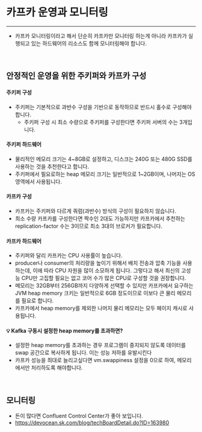 # 카프카 운영과 모니터링

<hr>

- 카프카 모니터링이라고 해서 단순히 카프카만 모니터링 하는게 아니라 카프카가 실행되고 있는 하드웨어의 리소스도 함께 모니터링해야 합니다.

<br>

## 안정적인 운영을 위한 주키퍼와 카프카 구성

#### 주키퍼 구성

- 주키퍼는 기본적으로 과반수 구성을 기반으로 동작하므로 반드시 홀수로 구성해야 합니다.
  - 주키퍼 구성 시 최소 수량으로 주키퍼를 구성한다면 주키퍼 서버의 수는 3개입니다.

#### 주키퍼 하드웨어

- 물리적인 메모리 크기는 4~8GB로 설정하고, 디스크는 240G 또는 480G SSD를 사용하는 것을 추천한다고 합니다.
- 주키퍼에서 필요로하는 heap 메모리 크기는 일반적으로 1~2GB이며, 나머지는 OS 영역에서 사용됩니다.

#### 카프카 구성

- 카프카는 주키퍼와 다르게 쿼럼(과반수) 방식의 구성이 필요하지 않습니다.
- 최소 수량 카프카를 구성한다면 짝수인 2대도 가능하지만 카프카에서 추천하는 replication-factor 수는 3이므로 최소 3대의 브로커가 필요합니다.

#### 카프카 하드웨어

- 주키퍼와 달리 카프카는 CPU 사용률이 높습니다.
- producer나 consumer의 처리량을 높이기 위해서 배치 전송과 압축 기능을 사용하는데, 이에 따라 CPU 자원을 많이 소모하게 됩니다. 그렇다고 해서 최신의 고성능 CPU만 고집할 필요는 없고 코어 수가 많은 CPU로 구성할 것을 권장합니다.
- 메모리는 32GB부터 256GB까지 다양하게 선택할 수 있지만 카프카에서 요구하는 JVM heap memory 크키는 일반적으로 6GB 정도이므로 이보다 큰 물리 메모리를 필요로 합니다.
- 카프카에서 heap memory를 제외한 나머지 물리 메모리는 모두 페이지 캐시로 사용됩니다.

#### 💡 Kafka 구동시 설정한 heap memory를 초과하면?

- 설정한 heap memory를 초과하는 경우 프로그램이 중지되지 않도록 데이터를 swap 공간으로 복사하게 됩니다. 이는 성능 저하를 유발시킨다
- 카프카 성능을 최대로 늘리고싶다면 vm.swappiness 설정을 0으로 하여, 메모리에서만 처리하도록 해야합니다.

<br>

## 모니터링

- 돈이 많다면 Confluent Control Center가 좋아 보입니다.
- https://devocean.sk.com/blog/techBoardDetail.do?ID=163980








